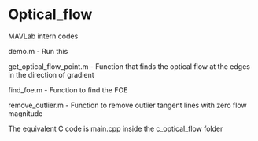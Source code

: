# Optical_flow
MAVLab intern codes

demo.m - Run this

get_optical_flow_point.m - Function that finds the optical flow at the edges in the direction of gradient

find_foe.m - Function to find the FOE

remove_outlier.m - Function to remove outlier tangent lines with zero flow magnitude

The equivalent C code is main.cpp inside the c_optical_flow folder
